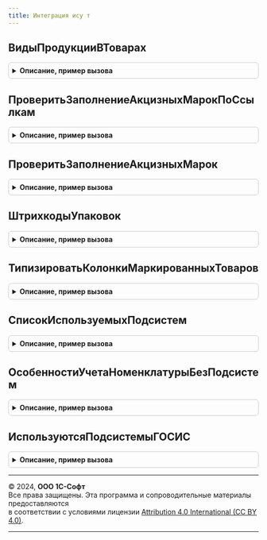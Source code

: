 ```yaml
---
title: Интеграция ису т
---
```



## ВидыПродукцииВТоварах
<details style="margin: 1em 0; padding: 0.5em; border: 1px solid #ccc; border-radius: 6px;">

<summary style="font-weight: bold; cursor: pointer;">Описание, пример вызова</summary>

```bsl

// Возвращяет список типа Перечисления.ВидыПродукцииИС содержащийся в ТЧ.
//
// Параметры:
// 	Товары - ДанныеФормыКоллекция - ТЧ формы документа.
// Возвращаемое значение:
// 	СписокЗначений - список типа Перечисления.ВидыПродукцииИС содержащийся в ТЧ.
Функция ВидыПродукцииВТоварах(Товары) Экспорт
```

Пример вызова
```bsl
Результат = ИнтеграцияИСУТ.ВидыПродукцииВТоварах(Товары) 
```
</details>

## ПроверитьЗаполнениеАкцизныхМарокПоСсылкам
<details style="margin: 1em 0; padding: 0.5em; border: 1px solid #ccc; border-radius: 6px;">

<summary style="font-weight: bold; cursor: pointer;">Описание, пример вызова</summary>

```bsl

//Проверяет соответствие количества маркируемой продукции из ТЧ Товары к количеству акцизных марок ТЧ АкцизныеМарки
//
//Параметры:
//   Источники - ДокументСсылка, Массив Из ДокументСсылка - объекты для проверки (ссылка или ссылки одного типа).
//   Отказ  - Булево - Отказ из вызывающего метода.
//   НаДату - Дата - дата для определения обязательности маркировки.
//          - Неопределено - на текущую дату сеанса.
//   СообщатьОбОшибках - Булево - Сообщать об ошибках.
Процедура ПроверитьЗаполнениеАкцизныхМарокПоСсылкам(Источники, Отказ, НаДату = Неопределено, СообщатьОбОшибках = Истина) Экспорт
```

Пример вызова
```bsl
ИнтеграцияИСУТ.ПроверитьЗаполнениеАкцизныхМарокПоСсылкам(Источники, Отказ, НаДату, СообщатьОбОшибках);
```
</details>

## ПроверитьЗаполнениеАкцизныхМарок
<details style="margin: 1em 0; padding: 0.5em; border: 1px solid #ccc; border-radius: 6px;">

<summary style="font-weight: bold; cursor: pointer;">Описание, пример вызова</summary>

```bsl

//Проверяет соответствие количества маркируемой продукции из ТЧ Товары к количеству акцизных марок ТЧ АкцизныеМарки
//
//Параметры:
//   Объект - ДокументОбъект - форма документа для проверки.
//   Отказ  - Булево - Отказ из вызывающего метода.
//   НаДату - Дата - дата для определения обязательности маркировки.
//          - Неопределено - на текущую дату сеанса.
//   РеквизитыОбъекта  - Неопределено - в этом случае используются значения по-умолчанию
//					   - Структура:
//     *ИмяТаблицыТовары - Строка - (необязательный) имя табличной части объекта с товарным составом
//     *ИмяПоляТовары - Строка - (необязательный) имя поля номенклатуры в табличной части
//	   *ИмяПараметраУказанияСерий - Строка - необязательный ключ
//   СообщатьОбОшибках - Булево - Сообщать об ошибках.
Процедура ПроверитьЗаполнениеАкцизныхМарок(Объект, Отказ, НаДату = Неопределено, РеквизитыОбъекта = Неопределено, СообщатьОбОшибках = Истина) Экспорт
```

Пример вызова
```bsl
ИнтеграцияИСУТ.ПроверитьЗаполнениеАкцизныхМарок(Объект, Отказ, НаДату, РеквизитыОбъекта, СообщатьОбОшибках);
```
</details>

## ШтрихкодыУпаковок
<details style="margin: 1em 0; padding: 0.5em; border: 1px solid #ccc; border-radius: 6px;">

<summary style="font-weight: bold; cursor: pointer;">Описание, пример вызова</summary>

```bsl

Функция ШтрихкодыУпаковок(Источник) Экспорт
```

Пример вызова
```bsl
Результат = ИнтеграцияИСУТ.ШтрихкодыУпаковок(Источник) 
```
</details>

## ТипизироватьКолонкиМаркированныхТоваров
<details style="margin: 1em 0; padding: 0.5em; border: 1px solid #ccc; border-radius: 6px;">

<summary style="font-weight: bold; cursor: pointer;">Описание, пример вызова</summary>

```bsl

// Типизируем колонки таблицы МаркированныеТовары для передачи в запрос
// и добавляем колонку НомерСтроки.
Процедура ТипизироватьКолонкиМаркированныхТоваров(ТаблицаМаркированныхТоваров) Экспорт
```

Пример вызова
```bsl
ИнтеграцияИСУТ.ТипизироватьКолонкиМаркированныхТоваров(ТаблицаМаркированныхТоваров) 
```
</details>

## СписокИспользуемыхПодсистем
<details style="margin: 1em 0; padding: 0.5em; border: 1px solid #ccc; border-radius: 6px;">

<summary style="font-weight: bold; cursor: pointer;">Описание, пример вызова</summary>

```bsl

// Возвращает массив используемых подсистем
//
// Параметры:
//  ДобавитьОписание - Булево - Добавить дополнительное описание
//
// Возвращаемое значение:
//  Массив из Строка - Массив из представлений подсистем "ЕГАИС", "ГИСМ" и т.д.
Функция СписокИспользуемыхПодсистем(ДобавитьОписание = Ложь) Экспорт
```

Пример вызова
```bsl
Результат = ИнтеграцияИСУТ.СписокИспользуемыхПодсистем(ДобавитьОписание);
```
</details>

## ОсобенностиУчетаНоменклатурыБезПодсистем
<details style="margin: 1em 0; padding: 0.5em; border: 1px solid #ccc; border-radius: 6px;">

<summary style="font-weight: bold; cursor: pointer;">Описание, пример вызова</summary>

```bsl

// Возвращает массив особенностей учета номенклатуры, не относящихся ни к одной из подсистем
//
// Возвращаемое значение:
//   Массив из ПеречислениеСсылка.ОсобенностиУчетаНоменклатуры
Функция ОсобенностиУчетаНоменклатурыБезПодсистем() Экспорт
```

Пример вызова
```bsl
Результат = ИнтеграцияИСУТ.ОсобенностиУчетаНоменклатурыБезПодсистем() 
```
</details>

## ИспользуютсяПодсистемыГОСИС
<details style="margin: 1em 0; padding: 0.5em; border: 1px solid #ccc; border-radius: 6px;">

<summary style="font-weight: bold; cursor: pointer;">Описание, пример вызова</summary>

```bsl

// Возвращает признак того, используется ли хотя бы одна из подсистем ГосИС
//
// Возвращаемое значение:
//   Булево
Функция ИспользуютсяПодсистемыГОСИС() Экспорт
```

Пример вызова
```bsl
Результат = ИнтеграцияИСУТ.ИспользуютсяПодсистемыГОСИС() 
```
</details>

---

© 2024, **ООО 1С-Софт**  
Все права защищены. Эта программа и сопроводительные материалы предоставляются  
в соответствии с условиями лицензии [Attribution 4.0 International (CC BY 4.0)](https://creativecommons.org/licenses/by/4.0/legalcode).

---

